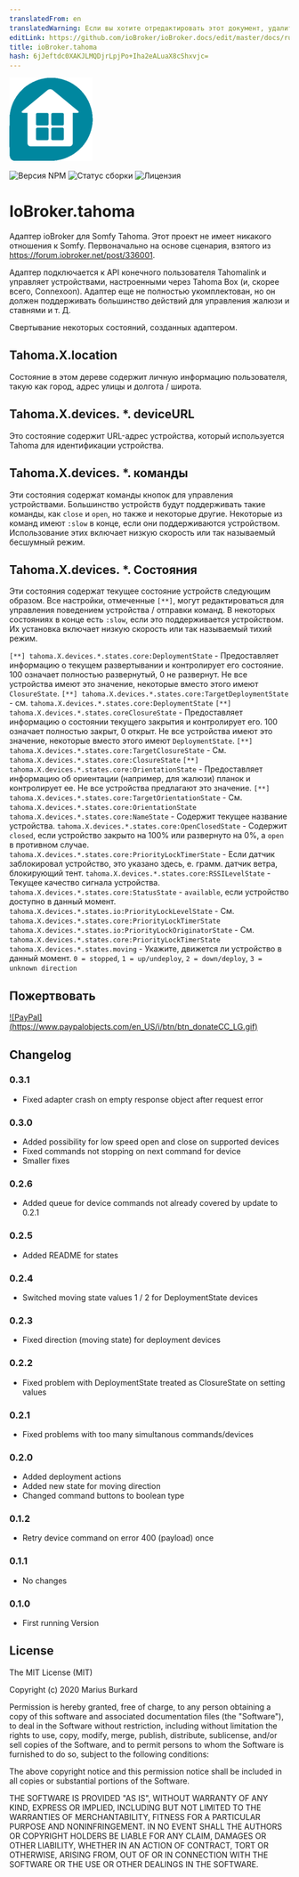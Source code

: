 ```yaml
---
translatedFrom: en
translatedWarning: Если вы хотите отредактировать этот документ, удалите поле «translationFrom», в противном случае этот документ будет снова автоматически переведен
editLink: https://github.com/ioBroker/ioBroker.docs/edit/master/docs/ru/adapterref/iobroker.tahoma/README.md
title: ioBroker.tahoma
hash: 6jJeftdc0XAKJLMQDjrLpjPo+Iha2eALuaX8cShxvjc=
---
```

![логотип](../../../en/adapterref/iobroker.tahoma/admin/tahoma.png)

![Версия NPM](https://img.shields.io/npm/v/iobroker.tahoma.svg)
![Статус сборки](https://travis-ci.org/StrathCole/ioBroker.tahoma.svg?branch=master)
![Лицензия](https://img.shields.io/badge/license-MIT-blue.svg?style=flat)

# IoBroker.tahoma
Адаптер ioBroker для Somfy Tahoma. Этот проект не имеет никакого отношения к Somfy. Первоначально на основе сценария, взятого из https://forum.iobroker.net/post/336001.

Адаптер подключается к API конечного пользователя Tahomalink и управляет устройствами, настроенными через Tahoma Box (и, скорее всего, Connexoon).
Адаптер еще не полностью укомплектован, но он должен поддерживать большинство действий для управления жалюзи и ставнями и т. Д.

Свертывание некоторых состояний, созданных адаптером.

## Tahoma.X.location
Состояние в этом дереве содержит личную информацию пользователя, такую как город, адрес улицы и долгота / широта.

## Tahoma.X.devices. *. deviceURL
Это состояние содержит URL-адрес устройства, который используется Tahoma для идентификации устройства.

## Tahoma.X.devices. *. команды
Эти состояния содержат команды кнопок для управления устройствами. Большинство устройств будут поддерживать такие команды, как `close` и `open`, но также и некоторые другие.
Некоторые из команд имеют `:slow` в конце, если они поддерживаются устройством. Использование этих включает низкую скорость или так называемый бесшумный режим.

## Tahoma.X.devices. *. Состояния
Эти состояния содержат текущее состояние устройств следующим образом. Все настройки, отмеченные `[**]`, могут редактироваться для управления поведением устройства / отправки команд.
В некоторых состояниях в конце есть `:slow`, если это поддерживается устройством. Их установка включает низкую скорость или так называемый тихий режим.

`[**] tahoma.X.devices.*.states.core:DeploymentState` - Предоставляет информацию о текущем развертывании и контролирует его состояние. 100 означает полностью развернутый, 0 не развернут. Не все устройства имеют это значение, некоторые вместо этого имеют `ClosureState`.
`[**] tahoma.X.devices.*.states.core:TargetDeploymentState` - см. `tahoma.X.devices.*.states.core:DeploymentState` `[**] tahoma.X.devices.*.states.coreClosureState` - Предоставляет информацию о состоянии текущего закрытия и контролирует его. 100 означает полностью закрыт, 0 открыт. Не все устройства имеют это значение, некоторые вместо этого имеют `DeploymentState`.
`[**] tahoma.X.devices.*.states.core:TargetClosureState` - См. `tahoma.X.devices.*.states.core:ClosureState` `[**] tahoma.X.devices.*.states.core:OrientationState` - Предоставляет информацию об ориентации (например, для жалюзи) планок и контролирует ее. Не все устройства предлагают это значение.
`[**] tahoma.X.devices.*.states.core:TargetOrientationState` - См. `tahoma.X.devices.*.states.core:OrientationState` `tahoma.X.devices.*.states.core:NameState` - Содержит текущее название устройства.
`tahoma.X.devices.*.states.core:OpenClosedState` - Содержит `closed`, если устройство закрыто на 100% или развернуто на 0%, а `open` в противном случае.
`tahoma.X.devices.*.states.core:PriorityLockTimerState` - Если датчик заблокировал устройство, это указано здесь, e. грамм. датчик ветра, блокирующий тент.
`tahoma.X.devices.*.states.core:RSSILevelState` - Текущее качество сигнала устройства.
`tahoma.X.devices.*.states.core:StatusState` - `available`, если устройство доступно в данный момент.
`tahoma.X.devices.*.states.io:PriorityLockLevelState` - См. `tahoma.X.devices.*.states.core:PriorityLockTimerState` `tahoma.X.devices.*.states.io:PriorityLockOriginatorState` - См. `tahoma.X.devices.*.states.core:PriorityLockTimerState` `tahoma.X.devices.*.states.moving` - Укажите, движется ли устройство в данный момент. `0 = stopped`, `1 = up/undeploy`, `2 = down/deploy`, `3 = unknown direction`

## Пожертвовать
[![PayPal] (https://www.paypalobjects.com/en_US/i/btn/btn_donateCC_LG.gif)](https://www.paypal.com/cgi-bin/webscr?cmd=_s-xclick&hosted_button_id=SFLJ8HCW9T698&source=url)

## Changelog

### 0.3.1

-   Fixed adapter crash on empty response object after request error

### 0.3.0

-   Added possibility for low speed open and close on supported devices
-   Fixed commands not stopping on next command for device
-   Smaller fixes

### 0.2.6

-   Added queue for device commands not already covered by update to 0.2.1

### 0.2.5

-   Added README for states

### 0.2.4

-   Switched moving state values 1 / 2 for DeploymentState devices

### 0.2.3

-   Fixed direction (moving state) for deployment devices

### 0.2.2

-   Fixed problem with DeploymentState treated as ClosureState on setting values

### 0.2.1

-   Fixed problems with too many simultanous commands/devices

### 0.2.0

-   Added deployment actions
-   Added new state for moving direction
-   Changed command buttons to boolean type

### 0.1.2

-   Retry device command on error 400 (payload) once

### 0.1.1

-   No changes

### 0.1.0

-   First running Version

## License

The MIT License (MIT)

Copyright (c) 2020 Marius Burkard

Permission is hereby granted, free of charge, to any person obtaining a copy
of this software and associated documentation files (the "Software"), to deal
in the Software without restriction, including without limitation the rights
to use, copy, modify, merge, publish, distribute, sublicense, and/or sell
copies of the Software, and to permit persons to whom the Software is
furnished to do so, subject to the following conditions:

The above copyright notice and this permission notice shall be included in
all copies or substantial portions of the Software.

THE SOFTWARE IS PROVIDED "AS IS", WITHOUT WARRANTY OF ANY KIND, EXPRESS OR
IMPLIED, INCLUDING BUT NOT LIMITED TO THE WARRANTIES OF MERCHANTABILITY,
FITNESS FOR A PARTICULAR PURPOSE AND NONINFRINGEMENT. IN NO EVENT SHALL THE
AUTHORS OR COPYRIGHT HOLDERS BE LIABLE FOR ANY CLAIM, DAMAGES OR OTHER
LIABILITY, WHETHER IN AN ACTION OF CONTRACT, TORT OR OTHERWISE, ARISING FROM,
OUT OF OR IN CONNECTION WITH THE SOFTWARE OR THE USE OR OTHER DEALINGS IN
THE SOFTWARE.